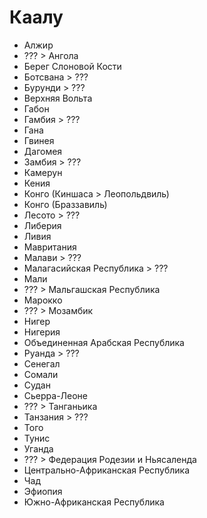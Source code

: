# Каалу

*   Алжир
*   ??? > Ангола
*   Берег Слоновой Кости
*   Ботсвана > ???
*   Бурунди > ???
*   Верхняя Вольта
*   Габон
*   Гамбия > ???
*   Гана
*   Гвинея
*   Дагомея
*   Замбия > ???
*   Камерун
*   Кения
*   Конго (Киншаса > Леопольдвиль)
*   Конго (Браззавиль)
*   Лесото > ???
*   Либерия
*   Ливия
*   Мавритания
*   Малави > ???
*   Малагасийская Республика > ???
*   Мали
*   ??? > Мальгашская Республика
*   Марокко
*   ??? > Мозамбик
*   Нигер
*   Нигерия
*   Объединенная Арабская Республика
*   Руанда > ???
*   Сенегал
*   Сомали
*   Судан
*   Сьерра-Леоне
*   ??? > Танганьика
*   Танзания > ???
*   Того
*   Тунис
*   Уганда
*   ??? > Федерация Родезии и Ньясаленда
*   Центрально-Африканская Республика
*   Чад
*   Эфиопия
*   Южно-Африканская Республика
